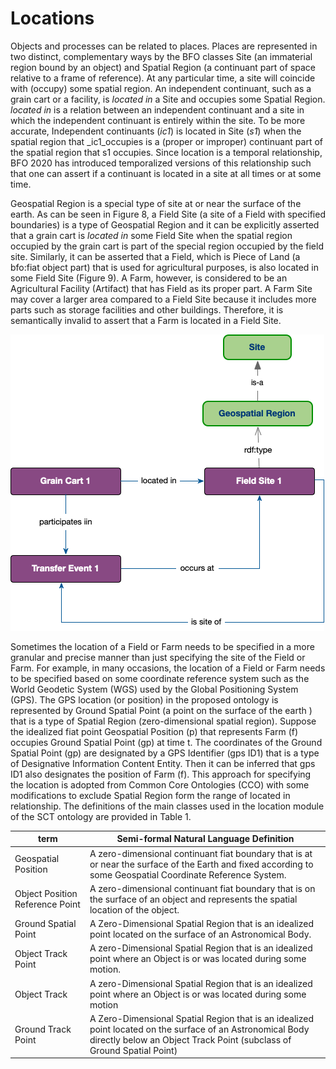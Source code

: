 


# Locations 

Objects and processes can be related to places. Places are represented in two distinct, complementary ways by the BFO classes Site  (an immaterial region bound by an object) and Spatial Region  (a continuant part of space relative to a frame of reference). At any particular time, a site will coincide with (occupy) some spatial region. An independent continuant, such as a grain cart or a facility, is  _located in_  a Site  and occupies some Spatial Region.  _located in_  is a relation between an independent continuant and a site in which the independent continuant is entirely within the site. To be more accurate, Independent continuants  (_ic1_) is located in Site  (_s1_) when the spatial region that  _ic1_occupies is a (proper or improper) continuant part of the spatial region that s1 occupies. Since location is a temporal relationship, BFO 2020 has introduced temporalized versions of this relationship such that one can assert if a continuant is located in a site at all times or at some time.

Geospatial Region  is a special type of site at or near the surface of the earth. As can be seen in Figure  8, a Field Site  (a site of a Field with specified boundaries) is a type of Geospatial Region  and it can be explicitly asserted that a grain cart is  _located in_  some Field Site  when the spatial region occupied by the grain cart is part of the special region occupied by the field site. Similarly, it can be asserted that a Field, which is Piece of Land  (a bfo:fiat object part) that is used for agricultural purposes, is also located in some Field Site (Figure  9).  A Farm, however, is considered to be an Agricultural Facility  (Artifact) that has Field as its proper part. A Farm Site  may cover a larger area compared to a Field Site  because it includes more parts such as storage facilities and other buildings. Therefore, it is semantically invalid to assert that a Farm is located in a Field Site.


![A Grain Cart (Object) is located in a Site and the Transfer Event occurs at a site](https://github.com/InfoneerTXST/IOF-SupplyChain-WG/blob/master/Documentation%20%26%20Resources/images/location-3.png)

Sometimes the location of a Field or Farm needs to be specified in a more granular and precise manner than just specifying the site of the Field or Farm. For example, in many occasions, the location of a Field or Farm needs to be specified based on some coordinate reference system such as the World Geodetic System (WGS) used by the Global Positioning System (GPS). The GPS location (or position) in the proposed ontology is represented  by Ground Spatial Point (a point on the surface of the earth ) that is a type of Spatial Region (zero-dimensional spatial region). Suppose the idealized fiat point Geospatial Position (p) that represents Farm (f) occupies Ground Spatial Point (gp) at time t. The coordinates of the Ground Spatial Point (gp) are designated by a GPS Identifier (gps ID1) that is a type of Designative Information Content Entity. Then it can be inferred that gps ID1 also designates the position of Farm (f). This approach for specifying the location is adopted from Common Core Ontologies (CCO) with some modifications to exclude Spatial Region form the range of located in relationship. The definitions of the main classes used in the location module of the SCT ontology are provided in Table 1.

| term | Semi-formal Natural Language Definition |
|--|--|
| Geospatial Position	| A zero-dimensional continuant fiat boundary that is at or near the surface of the Earth and fixed according to some Geospatial Coordinate Reference System.|
|Object Position Reference Point| A zero-dimensional continuant fiat boundary that is on the surface of an object and represents the spatial location of the object.|
|Ground Spatial Point|A Zero-Dimensional Spatial Region that is an idealized point located on the surface of an Astronomical Body.|
|Object Track Point|A zero-Dimensional Spatial Region that is an idealized point where an Object is or was located during some motion.|
|Object Track |A zero-Dimensional Spatial Region that is an idealized point where an Object is or was located during some motion|
|Ground Track Point|	A Zero-Dimensional Spatial Region that is an idealized point located on the surface of an Astronomical Body directly below an Object Track Point (subclass of Ground Spatial Point)|




	
	
	
 

